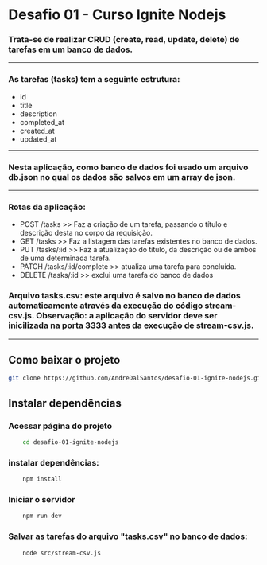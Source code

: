 # Desafio 01 - Curso Ignite Nodejs

### Trata-se de realizar CRUD (create, read, update, delete) de tarefas em um banco de dados. 
---
### As tarefas (tasks) tem a seguinte estrutura:
- id
- title
- description
- completed_at
- created_at
- updated_at
---
### Nesta aplicação, como banco de dados foi usado um arquivo db.json no qual os dados são salvos em um array de json.
---
### Rotas da aplicação:
- POST /tasks >> Faz a criação de um tarefa, passando o título e descrição desta no corpo da requisição.
- GET /tasks >> Faz a listagem das tarefas existentes no banco de dados.
- PUT /tasks/:id >> Faz a atualização do título, da descrição ou de ambos de uma determinada tarefa.
- PATCH /tasks/:id/complete >> atualiza uma tarefa para concluída.
- DELETE /tasks/:id >> exclui uma tarefa do banco de dados

### Arquivo tasks.csv: este arquivo é salvo no banco de dados automaticamente através da execução do código stream-csv.js. Observação: a aplicação do servidor deve ser inicilizada na porta 3333 antes da execução de stream-csv.js.
---
## Como baixar o projeto

```bash
git clone https://github.com/AndreDalSantos/desafio-01-ignite-nodejs.git
```
## Instalar dependências

### Acessar página do projeto

```bash
    cd desafio-01-ignite-nodejs
```

### instalar dependências:

```bash
    npm install
```

### Iniciar o servidor
```bash
    npm run dev
```

### Salvar as tarefas do arquivo "tasks.csv" no banco de dados:

```bash
    node src/stream-csv.js
```

